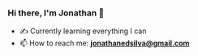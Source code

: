 ### Hi there, I'm Jonathan 👋

- ✍️ Currently learning everything I can
- 📫 How to reach me: **jonathanedsilva@gmail.com**
